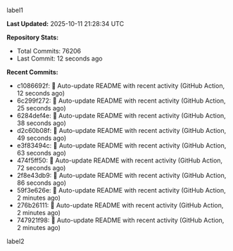 
label1 
<!-- ACTIVITY_START -->
**Last Updated:** 2025-10-11 21:28:34 UTC

**Repository Stats:**
- Total Commits: 76206
- Last Commit: 12 seconds ago

**Recent Commits:**
- c1086692f: 🤖 Auto-update README with recent activity (GitHub Action, 12 seconds ago)
- 6c299f272: 🤖 Auto-update README with recent activity (GitHub Action, 25 seconds ago)
- 6284def4e: 🤖 Auto-update README with recent activity (GitHub Action, 38 seconds ago)
- d2c60b08f: 🤖 Auto-update README with recent activity (GitHub Action, 49 seconds ago)
- e3f83494c: 🤖 Auto-update README with recent activity (GitHub Action, 63 seconds ago)
- 474f5ff50: 🤖 Auto-update README with recent activity (GitHub Action, 72 seconds ago)
- 2f8e43db9: 🤖 Auto-update README with recent activity (GitHub Action, 86 seconds ago)
- 59f3e626e: 🤖 Auto-update README with recent activity (GitHub Action, 2 minutes ago)
- 276b26111: 🤖 Auto-update README with recent activity (GitHub Action, 2 minutes ago)
- 747921f98: 🤖 Auto-update README with recent activity (GitHub Action, 2 minutes ago)
<!-- ACTIVITY_END -->

label2
